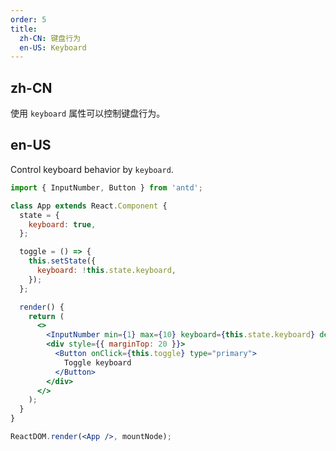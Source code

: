 ```yaml
---
order: 5
title:
  zh-CN: 键盘行为
  en-US: Keyboard
---
```


## zh-CN

使用 `keyboard` 属性可以控制键盘行为。

## en-US

Control keyboard behavior by `keyboard`.

```jsx
import { InputNumber, Button } from 'antd';

class App extends React.Component {
  state = {
    keyboard: true,
  };

  toggle = () => {
    this.setState({
      keyboard: !this.state.keyboard,
    });
  };

  render() {
    return (
      <>
        <InputNumber min={1} max={10} keyboard={this.state.keyboard} defaultValue={3} />
        <div style={{ marginTop: 20 }}>
          <Button onClick={this.toggle} type="primary">
            Toggle keyboard
          </Button>
        </div>
      </>
    );
  }
}

ReactDOM.render(<App />, mountNode);
```
